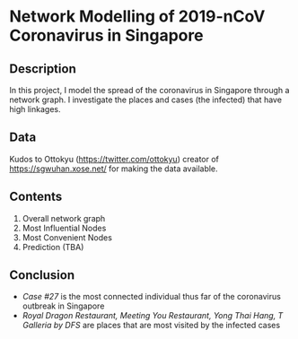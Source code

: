 # Network Modelling of 2019-nCoV Coronavirus in Singapore

## Description
In this project, I model the spread of the coronavirus in Singapore through a network graph.
I investigate the places and cases (the infected) that have high linkages.

## Data
Kudos to Ottokyu (https://twitter.com/ottokyu) creator of https://sgwuhan.xose.net/ for making the data available.

## Contents
1. Overall network graph
2. Most Influential Nodes
3. Most Convenient Nodes
4. Prediction (TBA)

## Conclusion
- *Case #27* is the most connected individual thus far of the coronavirus outbreak in Singapore
- *Royal Dragon Restaurant, Meeting You Restaurant, Yong Thai Hang, T Galleria by DFS* are places that are most visited by the infected cases
